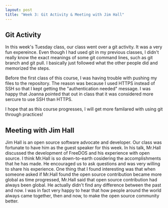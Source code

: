 ```yaml
---
layout: post
title: "Week 3: Git Activity & Meeting with Jim Hall"
---
```


## Git Activity

<p> In this week's Tuesday class, our class went over a git activity. It was a very fun expereince. Even though I had used git in my previous classes, I didn't really know the exact meanings of some git command lines, such as git branch and git pull. I basically just followed what the other people did and memorized the steps. 

<!--more-->

Before the first class of this course, I was having trouble with pushing my files to the repository. The reason was because I used HTTPS instead of SSH so that I kept getting the "authentication needed" message. I was happy that Joanna pointed that out in class that it was considered more sercure to use SSH than HTTPS.

I hope that as this course progresses, I will get more familared with using git through practices!

</p>

## Meeting with Jim Hall

<p> Jim Hall is an open source software advocate and developer. Our class was fortunate to have him as the guest speaker for this week. In his talk, Mr.Hall discussed the development of FreeDOS and his experience with open source. I think Mr.Hall is so down-to-earth cosidering the accomplishments that he has made. He encouraged us to ask questions and was very willing to share his experience. One thing that I found interesting was that when someone asked if Mr.Hall found the open source contribution became more global as time progressed, Mr.Hall said that open source contribution had always been global. He actually didn't find any difference between the past and now. I was in fact very happy to hear that how people around the world always came together, then and now, to make the open source community better. 
</p>
